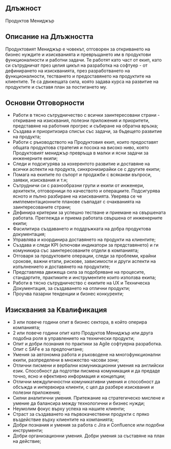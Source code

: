 ## Длъжност
Продуктов Мениджър

## Описание на Длъжността
Продуктовият Мениджър е човекът, отговорен за откриването на бизнес нуждите и изискванията и превръщането им в продуктови функционалности и работни задачи.
Те работят като част от екип, като си сътрудничат през целия цикъл на разработка на софтуер - от дефинирането на изискванията, през разработването на функционалности, тестването и предоставянето на продуктите на клиентите.
Те са движещата сила, която задава курса на развитие на продуктите и съставя план за постигането му.

## Основни Отговорности
 - Работи в тясно сътрудничество с всички заинтересовани страни - откриване на изисквания, полезни приложения и приоритети, представяне на работния прогрес и събиране на обратна връзка;
 - Създава и приоритизира списък със задачи, за бъдещето развитие на продукта;
 - Работи с ръководството на Продуктовия екип, които предоставят общата продуктова стратегия и посока на високо ниво, която Продуктовият мениджър превръща в малки и ясни задачи за инженерните екипи;
 - Следи и подсигурява за кохерентото развитие и доставяне на всички аспекти на продукта, синхронизирайки се с другите екипи;
 - Помага на екипите по съпорт и продажби с всякакви въпроси, заявки, изисквания и т.н;
 - Сътрудничи си с разнообразни групи и екипи от инженери, архитекти, отговорници по качеството и операциите. Подсигурява ясното и пълно разбиране на изискванията. Уверява се че имплементационните планове съвпадат с очакванията на заинтересованите страни;
 - Дефинира критерии за успешно тестване и приемане на свършената работата. Преглежда и приема работата свършена от инженерните екипи;
 - Фасилитира създаването и поддръжката на добра продуктова документация;
 - Управлява и координира доставянето на продукти на клиентите;
 - Създава и следи KPI (ключови индикатори за представянето) и ги комуникира със заинтересованите отдели в компанията;
 - Отговаря за продуктовите операции, следи за проблеми, крайни срокове, важни етапи, рискове, зависимости и други аспекти на изпълнението и доставянето на продуктите;
 - Представлява движеща сила за подобряване на процесите, стандартите, практиките и инструментите които използва екипа;
 - Работи в тясно сътрудничество с екипите на UX и Техническа Документация, за създаването на отлични продукти;
 - Проучва пазарни тенденции и бизнес конкуренти;

## Изисквания за Квалификация
 - 3 или повече години опит в бизнес сектора, в който оперира компанията;
 - 2 или повече години опит като Продуктов Мениджър или друга подобна роля в управлението на технически продукти;
 - Опит и добри познания по практики за Agile софтуерна разработка. Опит с SAFе е за предпочитане;
 - Умения за автономна работа и ръководене на многофункционални екипи, разпределени в множество часови зони;
 - Отлични писмени и вербални комуникационни умения на английски език. Способност да подготви писмена комуникация и да предаде точно, ясно и ефективно информация и концепции;
 - Отлични междуличностни комуникативни умения и способност да обсъжда и интервюира клиенти, с цел да разбере изисквания и полезни приложения;
 - Силни аналитични умения. Притежание на стратегическо мислене и умение да балансира между технологични и бизнес нужди;
 - Неумолим фокус върху успеха на нашите клиенти;
 - Страст за създаването на първокачествени продукти с пряко въздействие върху клиентите на компанията;
 - Добри познания и умения за работа с Jira и Confluence или подобни инструменти;
 - Добри организационни умения. Добри умения за съставяне на план на действие;

